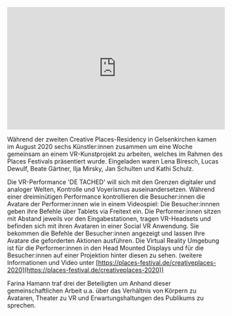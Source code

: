 <div style="padding:56.25% 0 0 0;position:relative;"><iframe src="https://player.vimeo.com/video/462674377?byline=0&portrait=0" style="position:absolute;top:0;left:0;width:100%;height:100%;" frameborder="0" allow="autoplay; fullscreen" allowfullscreen></iframe></div>
<script src="https://player.vimeo.com/api/player.js"></script>

Während der zweiten Creative Places-Residency in Gelsenkirchen kamen im August 2020 sechs Künstler:innen zusammen um eine Woche gemeinsam an einem VR-Kunstprojekt zu arbeiten, welches im Rahmen des Places Festivals präsentiert wurde. Eingeladen waren Lena Biresch, Lucas Dewulf, Beate Gärtner, Ilja Mirsky, Jan Schulten und Kathi Schulz.

Die VR-Performance 'DE TACHED' will sich mit den Grenzen digitaler und analoger Welten, Kontrolle und Voyerismus auseinandersetzen. Während einer dreiminütigen Performance kontrollieren die Besucher:innen die Avatare der Performer:innen wie in einem Videospiel: Die Besucher:innnen geben ihre Befehle über Tablets via Freitext ein. Die Performer:innen sitzen mit Abstand jeweils vor den Eingabestationen, tragen VR-Headsets und befinden sich mit ihren Avataren in einer Social VR Anwendung. Sie bekommen die Befehle der Besucher:innen angezeigt und lassen Ihre Avatare die geforderten Aktionen ausführen. Die Virtual Reality Umgebung ist für die Performer:innen in den Head Mounted Displays und für die Besucher:innen auf einer Projektion hinter diesen zu sehen. (weitere Informationen und Video unter [https://places-festival.de/creativeplaces-2020](https://places-festival.de/creativeplaces-2020))

Farina Hamann traf drei der Beteiligten um Anhand dieser gemeinschaftlichen Arbeit u.a. über das Verhältnis von Körpern zu Avataren, Theater zu VR und Erwartungshaltungen des Publikums zu sprechen.